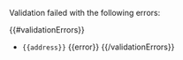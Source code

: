 Validation failed with the following errors:

{{#validationErrors}}

- `{{address}}` {{error}}
  {{/validationErrors}}
